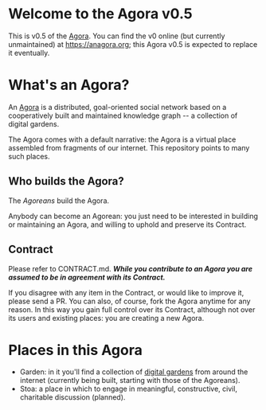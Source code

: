 # Welcome to the Agora v0.5
This is v0.5 of the [Agora](flancia.org/agora). You can find the v0 online (but currently unmaintained) at https://anagora.org; this Agora v0.5 is expected to replace it eventually.

# What's an Agora?

An [Agora](https://anagora.org/wiki/Agora) is a distributed, goal-oriented social network based on a cooperatively built and maintained knowledge graph -- a collection of digital gardens.

The Agora comes with a default narrative: the Agora is a virtual place assembled from fragments of our internet. This repository points to many such places.

## Who builds the Agora?

The *Agoreans* build the Agora. 

Anybody can become an Agorean: you just need to be interested in building or maintaining an Agora, and willing to uphold and preserve its Contract.

## Contract
Please refer to CONTRACT.md. ***While you contribute to an Agora you are assumed to be in agreement with its Contract.*** 

If you disagree with any item in the Contract, or would like to improve it, please send a PR. You can also, of course, fork the Agora anytime for any reason. In this way you gain full control over its Contract, although not over its users and existing places: you are creating a new Agora.

# Places in this Agora

 - Garden: in it you'll find a collection of [digital gardens](https://joelhooks.com/digital-garden) from around the internet (currently being built, starting with those of the Agoreans).
 - Stoa: a place in which to engage in meaningful, constructive, civil, charitable discussion (planned).
